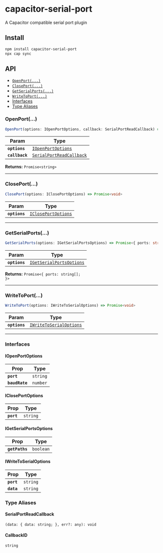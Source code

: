 # capacitor-serial-port

A Capacitor compatible serial port plugin

## Install

```bash
npm install capacitor-serial-port
npx cap sync
```

## API

<docgen-index>

* [`OpenPort(...)`](#openport)
* [`ClosePort(...)`](#closeport)
* [`GetSerialPorts(...)`](#getserialports)
* [`WriteToPort(...)`](#writetoport)
* [Interfaces](#interfaces)
* [Type Aliases](#type-aliases)

</docgen-index>

<docgen-api>
<!--Update the source file JSDoc comments and rerun docgen to update the docs below-->

### OpenPort(...)

```typescript
OpenPort(options: IOpenPortOptions, callback: SerialPortReadCallback) => Promise<CallbackID>
```

| Param          | Type                                                                      |
| -------------- | ------------------------------------------------------------------------- |
| **`options`**  | <code><a href="#iopenportoptions">IOpenPortOptions</a></code>             |
| **`callback`** | <code><a href="#serialportreadcallback">SerialPortReadCallback</a></code> |

**Returns:** <code>Promise&lt;string&gt;</code>

--------------------


### ClosePort(...)

```typescript
ClosePort(options: IClosePortOptions) => Promise<void>
```

| Param         | Type                                                            |
| ------------- | --------------------------------------------------------------- |
| **`options`** | <code><a href="#icloseportoptions">IClosePortOptions</a></code> |

--------------------


### GetSerialPorts(...)

```typescript
GetSerialPorts(options: IGetSerialPortsOptions) => Promise<{ ports: string[]; }>
```

| Param         | Type                                                                      |
| ------------- | ------------------------------------------------------------------------- |
| **`options`** | <code><a href="#igetserialportsoptions">IGetSerialPortsOptions</a></code> |

**Returns:** <code>Promise&lt;{ ports: string[]; }&gt;</code>

--------------------


### WriteToPort(...)

```typescript
WriteToPort(options: IWriteToSerialOptions) => Promise<void>
```

| Param         | Type                                                                    |
| ------------- | ----------------------------------------------------------------------- |
| **`options`** | <code><a href="#iwritetoserialoptions">IWriteToSerialOptions</a></code> |

--------------------


### Interfaces


#### IOpenPortOptions

| Prop           | Type                |
| -------------- | ------------------- |
| **`port`**     | <code>string</code> |
| **`baudRate`** | <code>number</code> |


#### IClosePortOptions

| Prop       | Type                |
| ---------- | ------------------- |
| **`port`** | <code>string</code> |


#### IGetSerialPortsOptions

| Prop           | Type                 |
| -------------- | -------------------- |
| **`getPaths`** | <code>boolean</code> |


#### IWriteToSerialOptions

| Prop       | Type                |
| ---------- | ------------------- |
| **`port`** | <code>string</code> |
| **`data`** | <code>string</code> |


### Type Aliases


#### SerialPortReadCallback

<code>(data: { data: string; }, err?: any): void</code>


#### CallbackID

<code>string</code>

</docgen-api>
